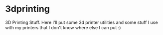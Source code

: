 # 3dprinting
3D Printing Stuff. Here I'll put some 3d printer utilities and some stuff I use with my printers that I don't know where else I can put :)
